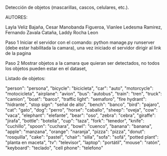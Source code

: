 Detección de objetos (mascarillas, cascos, celulares, etc.).

AUTORES:

Layla Veliz Bajaña,
Cesar Manobanda Figueroa,
Vianlee Ledesma Ramirez,
Fernando Zavala Cataña,
Laddy Rocha Leon

Paso 1
Iniciar el servidor con el comando: python manage.py runserver
(debe estar habilitada la camara), una vez iniciado el servidor dirigir al link de la pagina

Paso 2
Mostrar objetos a la camara que quieran ser detectados, no todos los objetos pueden estar en el dataset,

Listado de objetos:

"person": "persona", "bicycle": "bicicleta", "car": "auto", "motorcycle": "motocicleta",
    "airplane": "avion", "bus": "autobus", "train": "tren", "truck": "camion", "boat": "barco",
    "traffic light": "semaforo", "fire hydrant": "hidrante", "stop sign": "señal de alto",
    "bench": "banco", "bird": "pajaro", "cat": "gato", "dog": "perro", "horse": "caballo",
    "sheep": "oveja", "cow": "vaca", "elephant": "elefante", "bear": "oso", "zebra": "cebra",
    "giraffe": "jirafa", "bottle": "botella", "cup": "taza", "fork": "tenedor", "knife": "cuchillo",
    "spoon": "cuchara", "bowl": "cuenco", "banana": "banana", "apple": "manzana",
    "orange": "naranja", "pizza": "pizza", "donut": "rosquilla", "cake": "pastel",
    "chair": "silla", "sofa": "sofá", "potted plant": "planta en maceta", "tv": "televisor",
    "laptop": "portátil", "mouse": "ratón", "keyboard": "teclado", "cell phone": "telefono"
